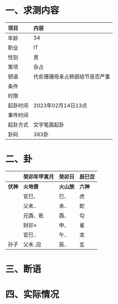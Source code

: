 # 一、求测内容
|项目|内容|
|:-|:-|
|年龄|34|
|职业|IT|
|性别|男|
|策项|杂占|
|钥语|代俞珊珊母亲占肺部结节是否严重|
|条件||
|时限||
|起卦时间|2023年02月14日13点|
|事件时间||
|起卦方式|文字笔画起卦|
|卦码|383卦|

# 二、卦
||癸卯年甲寅月|癸卯日|辰巳空|
|:-|:-|:-|:-|
|**伏神**|**火地晋**|**火山旅**|**六神**|
||官巳、|巳、|虎|
||父未..|未..|蛇|
||兄酉、乾|酉、|勾|
||财卯×|申、|雀|
||官巳..|午..|龙|
|孙子|父未..应|辰..|玄|


# 三、断语

# 四、实际情况